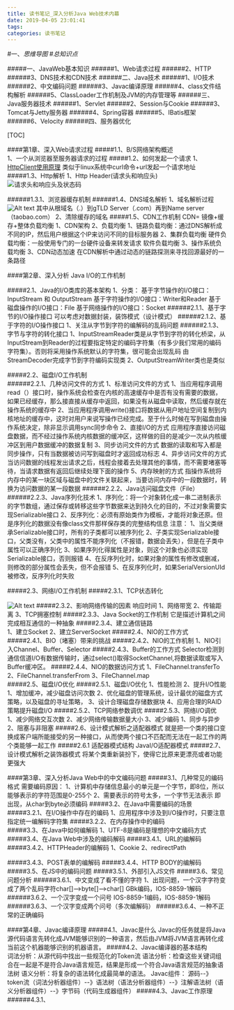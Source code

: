 ```yaml
---
title: 读书笔记_深入分析Java Web技术内幕
date: 2019-04-05 23:01:41
tags:
categories: 读书笔记
---
```




#一、*思维导图*
#*总知识点*

#####一、JavaWeb基本知识
######1、Web请求过程
######2、HTTP
######3、DNS技术和CDN技术
######二、Java技术
######1、I/O技术
######2、中文编码问题
######3、Javac编译原理
######4、class文件结构解析
######5、ClassLoader工作机制及JVM的内存管理等
######三、Java服务器技术
######1、Servlet
######2、Session与Cookie
######3、Tomcat与Jetty服务器
######4、Spring容器
######5、IBatis框架
######6、Velocity
######四、服务器优化



[TOC]

####第1章、深入Web请求过程
#####1.1、B/S网络架构概述		
		1、一个从浏览器至服务器请求的过程
#####1.2、如何发起一个请求
		1、[HttpClient使用原理](https://www.ibm.com/developerworks/cn/opensource/os-httpclient/index.html)
			类似于linux系统中curl命令+url发起一个请求地址
#####1.3、Http解析
		1、Http Header(请求头和响应头)![请求头和响应头及状态码](./微信图片_20180920214607.jpg)
		 
######1.3.1、浏览器缓存机制
######1.4、DNS域名解析
		1、域名解析过程![Alt text](./微信图片_20180920220357.jpg)
			其中从根域名（.）到gTLD Server（.com）再到Name server（taobao.com）
		2、清除缓存的域名 
#####1.5、CDN工作机制 
		CDN= 镜像+缓存+整体负载均衡
		1、CDN架构
		2、负载均衡
			1、链路负载均衡：通过DNS解析成不同的IP，然后用户根据这个IP来访问不同的目标服务器
			2、集群负载均衡
				硬件负载均衡：一般使用专门的一台硬件设备来转发请求
				软件负载均衡
			3、操作系统负载均衡
		3、CDN动态加速
			在CDN解析中通过动态的链路探测来寻找回源最好的一条路径




####第2章、深入分析 Java I/O的工作机制
			
#####2.1、Java的I/O类库的基本架构
		1、分类：
		基于字节操作的I/O接口：InputStream 和 OutputStream
		基于字符操作的I/O接口：Writer和Reader
		基于磁盘操作的I/O接口：File
		基于网络操作的I/O接口：Socket
######2.1.1、基于字节的I/O操作接口
			可以考虑对数据封装，装饰模式（设计模式）
######2.1.2、基于字符的I/O操作接口
		1、关注从字节到字符的编解码的乱码问题
######2.1.3、字节与字符的转化接口
		1、InputStreamReader类是从字节到字符的转化桥梁，从InputStream到Reader的过程要指定特定的编码字符集（有多少我们常用的编码字符集）。否则将采用操作系统默认的字符集，很可能会出现乱码  由StreamDecoder完成字节到字符编码实现类
		2、OutputStreamWriter类也是类似
	
#####2.2、磁盘I/O工作机制	
######2.2.1、几种访问文件的方式
		1、标准访问文件的方式
			1、当应用程序调用read（）接口时，操作系统会检查在内核的高速缓存中是否有没有需要的数据，如果已经缓存，那么接直接从缓存中返回，如果没有从磁盘中读取，然后缓存就在操作系统的缓存中
			2、当应用程序调用write()接口将数据从用户地址空间复制到内核地址的缓存中，这时对用户来说写操作已经完成。至于什么时候在写到磁盘由操作系统决定，除非显示调用sync同步命令
		2、直接I/O的方式
			应用程序直接访问磁盘数据，而不经过操作系统内核数据的缓冲区，这样做的目的是减少一次从内核缓冲区到用户数据缓冲的数据复制
		3、同步访问文件的方式
			数据的读取和写入都是同步操作，只有当数据被访问写到磁盘时才返回成功标志
		4、异步访问文件的方式
			当访问数据的线程发出请求之后，线程会接着去处理其他的事情，而不需要堵塞等待，当请求数据有返回后继续处理下面的操作
		5、内存映射的方式
			指操作系统将内存中的某一块区域与磁盘中的文件关联起来，当要访问内存中的一段数据时，转换为访问数据的某一段数据
######2.2.2、Java访问磁盘文件（File）
######2.2.3、Java序列化技术
		1、序列化：将一个对象转化成一串二进制表示的字节数组，通过保存或转移这些字节数据来达到持久化的目的，不过对象需要实现Serializable接口
		2、反序列化：必须有原始类作为模板，才能将对象还原。但是序列化的数据没有像class文件那样保存类的完整结构信息
		注意：
			1、当父类继承Serializable接口时，所有的子类都可以被序列化
			2、子类实现Serializable接口，父类没有，父类中的属性不能序列化（不报错，数据会丢失），但是在子类中属性可以正确序列化
			3、如果序列化得属性是对象，则这个对象也必须实现Serializable接口，否则报错
			4、在反序列化时，如果对象的属性有修改或删减，则修改的部分属性会丢失，但不会报错
			5、在反序列化时，如果SerialVersionUId被修改，反序列化时失败
	
#####2.3、网络I/O工作机制
#####2.3.1、TCP状态转化
		

![Alt text](./微信图片_20181008222723.jpg)
#####2.3.2、影响网络传输的因素
		响应时间
		1、网络带宽
		2、传输距离
		3、TCP拥塞控制
#####2.3.3、Java Socket的工作机制
		它是描述计算机之间完成相互通信的一种抽象
#####2.3.4、建立通信链路	
		1、建立Socket
		2、建立ServerSocket
#####2.4、NIO的工作方式
#####2.4.1、BIO（堵塞）带来的挑战
#####2.4.2、NIO的工作机制
			1、NIO引入Channel、Buffer、Selector 
#####2.4.3、Buffer的工作方式
		Selector检测到通信信道I/O有数据传输时，通过select()取得SocketChannel,将数据读取或写入Buffer缓冲区。
#####2.4.4、NIO的数据访问方式
		1、FileChannel.transferTo
		2、FileChannel.transferFrom
		3、FileChannel.map	
#####2.5、磁盘I/O优化
#####2.5.1、磁盘I/O优化
		1、性能检测
		2、提升I/O性能
			1、增加缓冲，减少磁盘访问次数
			2、优化磁盘的管理系统，设计最优的磁盘方式策略，以及磁盘的寻址策略，
			3、设计合理磁盘存储数据块
			4、应用合理的RAID策略提升磁盘I/O
#####2.5.2、TCP网络参数调优
#####2.5.3、网络I/O调优
		1、减少网络交互次数
		2、减少网络传输数据量大小
		3、减少编码
			1、同步与异步
			2、阻塞与非阻塞
#####2.6、设计模式解析之适配器模式
		就是把一个类的接口变换成客户端所能接受的另一种接口，从而使两个接口不匹配而无法在一起工作的两个类能够一起工作
#####2.6.1 适配器模式结构 
		JavaI/O适配器模式
#####2.7、设计模式解析之装饰器模式
		将某个类重新装扮下，使得它比原来更漂亮或者功能更强大


####第3章、深入分析Java Web中的中文编码问题
#####3.1、几种常见的编码格式
		需要编码原因：
			1、计算机中存储信息最小的单元是一个字节，即8位，所以能够表示的字符范围是0-255个
			2、需要表示的符号太多，一个字节无法表示
		即出现，从char到byte必须编码
#####3.2、在Java中需要编码的场景	
#####3.2.1、在I/O操作中存在的编码
		1、应用程序中涉及到I/O操作时，只要注意指定统一编解码字符集
#####3.2.2、在内存操作中的编码	
#####3.3、在Java中如何编解码
		1、UTF-8是编码是理想的中文编码方式
#####3.4、在Java Web中涉及的编码解码
#####3.4.1、URL的编解码
#####3.4.2、HTTPHeader的编解码
		1、Cookie
		2、redirectPath
		
#####3.4.3、POST表单的编解码
#####3.4.4、HTTP BODY的编解码
#####3.5、在JS中的编码问题
#####3.5.1、外部引入JS文件
#####3.6、常见问题分析
######3.6.1、中文变成了看不懂的字符
		1、出现问题，一个汉字字符变成了两个乱码字符char[]-->byte[]-->char[]
			GBk编码，IOS-8859-1解码
######3.6.2、一个汉字变成一个问号
			IOS-8859-1编码，IOS-8859-1解码
######3.6.3、一个汉字变成两个问号（多次编解码）
######3.6.4、一种不正常的正确编码



####第4章、Javac编译原理
#####4.1、Javac是什么
		Javac的任务就是将Java源代码语言先转化成JVM能够识别的一种语言，然后由JVM将JVM语言再转化成当前这个机器能够识别的机器语言。
#####4.2、Javac编译器的基本结构	
		词法分析：从源代码中找出一些规范化的Token流
		语法分析：检查这些关键词组合在一起是不是符合Java语言规范，结果是形成一个符合Java语言规范的抽象语法树
		语义分析：将复杂的语法转化成最简单的语法。
	Javac组件：
		源码--》token流（词法分析器组件）--》语法树（语法分析器组件）--》注解语法树（语义分析器组件）--》字节码（代码生成器组件）
#####4.3、Javac工作原理
######4.3.1、
		